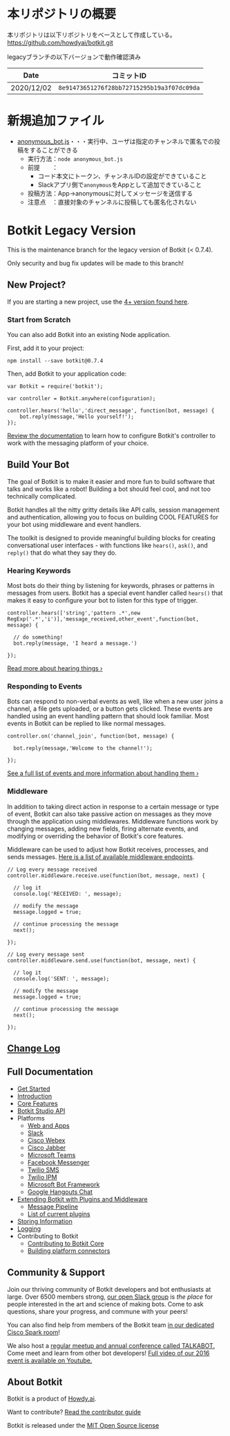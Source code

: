 # 本リポジトリの概要
本リポジトリは以下リポジトリをベースとして作成している。  
https://github.com/howdyai/botkit.git

legacyブランチの以下バージョンで動作確認済み

| Date       | コミットID                                     |
|------------|--------------------------------------------|
| 2020/12/02 | `8e91473651276f28bb72715295b19a3f07dc09da` |


# 新規追加ファイル
- [anonymous_bot.js](anonymous_bot.js)・・・実行中、ユーザは指定のチャンネルで匿名での投稿をすることができる
  - 実行方法：`node anonymous_bot.js`
  - 前提　　：
    - コード本文にトークン、チャンネルIDの設定ができていること
    - Slackアプリ側で`anonymous`をAppとして追加できていること
  - 投稿方法：App->anonymousに対してメッセージを送信する
  - 注意点　：直接対象のチャンネルに投稿しても匿名化されない


# Botkit Legacy Version

This is the maintenance branch for the legacy version of Botkit (< 0.7.4).

Only security and bug fix updates will be made to this branch!

## New Project?

If you are starting a new project, use the [4+ version found here](https://github.com/howdyai/botkit).

### **Start from Scratch**

You can also add Botkit into an existing Node application.

First, add it to your project:

```
npm install --save botkit@0.7.4
```

Then, add Botkit to your application code:

```
var Botkit = require('botkit');

var controller = Botkit.anywhere(configuration);

controller.hears('hello','direct_message', function(bot, message) {
    bot.reply(message,'Hello yourself!');
});
```

[Review the documentation](https://botkit.ai/docs/v0) to learn how to configure Botkit's controller to work with the messaging platform of your choice.

## Build Your Bot

The goal of Botkit is to make it easier and more fun to build software that talks and works like a robot! Building a bot should feel cool, and not too technically complicated.

Botkit handles all the nitty gritty details like
API calls, session management and authentication,
allowing you to focus on building COOL FEATURES for your
bot using middleware and event handlers.

The toolkit is designed to provide meaningful building blocks for creating conversational user interfaces - with functions like `hears()`, `ask()`, and `reply()` that do what they say they do.

### Hearing Keywords

Most bots do their thing by listening for keywords, phrases or patterns in messages from users. Botkit has a special event handler called `hears()` that makes it easy to configure your bot to listen for this type of trigger.

```
controller.hears(['string','pattern .*',new RegExp('.*','i')],'message_received,other_event',function(bot, message) {

  // do something!
  bot.reply(message, 'I heard a message.')

});
```

[Read more about hearing things &rsaquo;](https://botkit.ai/docs/v0/core.html#matching-patterns-and-keywords-with-hears)

### Responding to Events

Bots can respond to non-verbal events as well, like when a new user joins a channel, a file gets uploaded, or a button gets clicked. These events are handled using an event handling pattern that should look familiar. Most events in Botkit can be replied to like normal messages.

```
controller.on('channel_join', function(bot, message) {

  bot.reply(message,'Welcome to the channel!');

});
```

[See a full list of events and more information about handling them &rsaquo;](https://botkit.ai/docs/v0/core.html#receiving-messages-and-events)

### Middleware

In addition to taking direct action in response to a certain message or type of event, Botkit can also take passive action on messages as they move through the application using middlewares. Middleware functions work by changing messages, adding new fields, firing alternate events, and modifying or overriding the behavior of Botkit's core features.

Middleware can be used to adjust how Botkit receives, processes, and sends messages. [Here is a list of available middleware endpoints](https://botkit.ai/docs/readme-pipeline.html).

```
// Log every message received
controller.middleware.receive.use(function(bot, message, next) {

  // log it
  console.log('RECEIVED: ', message);

  // modify the message
  message.logged = true;

  // continue processing the message
  next();

});

// Log every message sent
controller.middleware.send.use(function(bot, message, next) {

  // log it
  console.log('SENT: ', message);

  // modify the message
  message.logged = true;

  // continue processing the message
  next();

});
```
## [Change Log](https://github.com/howdyai/botkit/blob/master/changelog.md)

## Full Documentation

* [Get Started](https://botkit.ai/getstarted.html)
* [Introduction](https://botkit.ai/docs/v0)
* [Core Features](https://botkit.ai/docs/v0/core.html)
* [Botkit Studio API](https://botkit.ai/docs/v0/readme-studio.html)
* Platforms
  * [Web and Apps](https://botkit.ai/docs/v0/readme-web.html)
  * [Slack](https://botkit.ai/docs/v0/readme-slack.html)
  * [Cisco Webex](https://botkit.ai/docs/v0/readme-webex.html)
  * [Cisco Jabber](https://botkit.ai/docs/v0/readme-ciscojabber.html)
  * [Microsoft Teams](https://botkit.ai/docs/v0/readme-teams.html)
  * [Facebook Messenger](https://botkit.ai/docs/v0/readme-facebook.html)
  * [Twilio SMS](https://botkit.ai/docs/v0/readme-twiliosms.html)
  * [Twilio IPM](https://botkit.ai/docs/v0/readme-twilioipm.html)
  * [Microsoft Bot Framework](https://botkit.ai/docs/v0/readme-botframework.html)
  * [Google Hangouts Chat](https://botkit.ai/docs/v0/readme-google-hangouts.html)
* [Extending Botkit with Plugins and Middleware](https://botkit.ai/docs/v0/middleware.html)
  * [Message Pipeline](https://botkit.ai/docs/v0/readme-pipeline.html)
  * [List of current plugins](https://botkit.ai/docs/v0/readme-middlewares.html)
* [Storing Information](https://botkit.ai/docs/v0/storage.html)
* [Logging](https://botkit.ai/docs/v0/logging.html)
* Contributing to Botkit
  * [Contributing to Botkit Core](CONTRIBUTING.md)
  * [Building platform connectors](https://botkit.ai/docs/howto/build_connector.html)

## Community & Support

Join our thriving community of Botkit developers and bot enthusiasts at large.
Over 6500 members strong, [our open Slack group](https://community.botkit.ai) is
_the place_ for people interested in the art and science of making bots.
Come to ask questions, share your progress, and commune with your peers!

You can also find help from members of the Botkit team [in our dedicated Cisco Spark room](https://eurl.io/#SyNZuomKx)!

We also host a [regular meetup and annual conference called TALKABOT.](https://talkabot.ai)
Come meet and learn from other bot developers! [Full video of our 2016 event is available on Youtube.](https://www.youtube.com/playlist?list=PLD3JNfKLDs7WsEHSal2cfwG0Fex7A6aok)

## About Botkit

Botkit is a product of [Howdy.ai](https://howdy.ai).

Want to contribute? [Read the contributor guide](CONTRIBUTING.md)

Botkit is released under the [MIT Open Source license](LICENSE.md)
